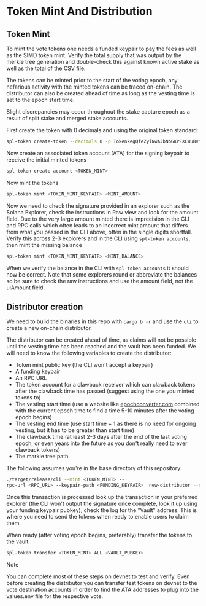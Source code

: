 # Token Mint And Distribution

## Token Mint

To mint the vote tokens one needs a funded keypair to pay the fees as well as the SIMD token mint. Verify the total supply that was output by the merkle tree generation and double-check this against known active stake as well as the total of the CSV file. 

The tokens can be minted prior to the start of the voting epoch, any nefarious activity with the minted tokens can be traced on-chain. The distributor can also be created ahead of time as long as the vesting time is set to the epoch start time.

Slight discrepancies may occur throughout the stake capture epoch as a result of split stake and merged stake accounts.

First create the token with 0 decimals and using the original token standard:

```bash
spl-token create-token --decimals 0 -p TokenkegQfeZyiNwAJbNbGKPFXCWuBvf9Ss623VQ5DA <TOKEN_MINT_KEYPAIR>
```

Now create an associated token account (ATA) for the signing keypair to receive the initial minted tokens

```bash
spl-token create-account <TOKEN_MINT>
```
Now mint the tokens

```bash
spl-token mint <TOKEN_MINT_KEYPAIR> <MINT_AMOUNT>
```

Now we need to check the signature provided in an explorer such as the Solana Explorer, check the instructions in Raw view and look for the amount field. Due to the very large amount minted there is imprecision in the CLI and RPC calls which often leads to an incorrect mint amount that differs from what you passed in the CLI above, often in the single digits shortfall. Verify this across 2-3 explorers and in the CLI using `spl-token accounts`, then mint the missing balance

```bash
spl-token mint <TOKEN_MINT_KEYPAIR> <MINT_BALANCE>
```

When we verify the balance in the CLI with `spl-token accounts` it should now be correct. Note that some explorers round or abbreviate the balances so be sure to check the raw instructions and use the amount field, not the uiAmount field.


## Distributor creation

We need to build the binaries in this repo with `cargo b -r` and use the `cli` to create a new on-chain distributor.

The distributor can be created ahead of time, as claims will not be possible until the vesting time has been reached and the vault has been funded. We will need to know the following variables to create the distributor:

- Token mint public key (the CLI won't accept a keypair)
- A funding keypair
- An RPC URL
- The token account for a clawback receiver which can clawback tokens after the clawback time has passed (suggest using the one you minted tokens to)
- The vesting start time (use a website like [epochconverter.com](epochconverter.com) combined with the current epoch time to find a time 5-10 minutes after the voting epoch begins)
- The vesting end time (use start time + 1 as there is no need for ongoing vesting, but it has to be greater than start time)
- The clawback time (at least 2-3 days after the end of the last voting epoch, or even years into the future as you don't really need to ever clawback tokens)
- The markle tree path

The following assumes you're in the base directory of this repository:

```bash
./target/release/cli --mint <TOKEN_MINT> --
rpc-url <RPC_URL> --keypair-path <FUNDING_KEYPAIR>  new-distributor --clawback-receiver-token-account <FUNDING_KEYPAIR_TOKEN_ATA> --start-vesting-ts <VESTING_START_TIME> --end-vesting-ts <VESTING_END_TIME> --merkle-tree-path votes/simdXXXX/simdXXX-merkle-tree.json --clawback-start-ts <CLAWBACK_START_TIME>
```

Once this transaction is processed look up the transaction in your preferred explorer (the CLI won't output the signature once complete, look it up using your funding keypair pubkey), check the log for the "Vault" address. This is where you need to send the tokens when ready to enable users to claim them.

When ready (after voting epoch begins, preferably) transfer the tokens to the vault:

```bash
spl-token transfer <TOKEN_MINT> ALL <VAULT_PUBKEY>
```

> [!NOTE]
> You can complete most of these steps on devnet to test and verify. Even before creating the distributor you can transfer test tokens on devnet to the vote destination accounts in order to find the ATA addresses to plug into the values.env file for the respective vote.